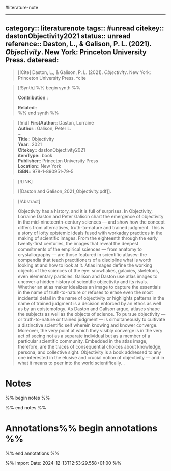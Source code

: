 #literature-note 

---
category:: literaturenote
tags:: #unread
citekey:: dastonObjectivity2021
status:: unread 
reference:: Daston, L., & Galison, P. L. (2021). _Objectivity_. New York: Princeton University Press.
dateread:
---

> [!Cite]
> Daston, L., & Galison, P. L. (2021). _Objectivity_. New York: Princeton University Press.
^cite

>[!Synth]
>%% begin synth %%
>
>**Contribution**:: 
>
>**Related**::  
>%% end synth %%

>[!md]
> **FirstAuthor**:: Daston, Lorraine  
> **Author**:: Galison, Peter L.  
~    
> **Title**:: Objectivity  
> **Year**:: 2021   
> **Citekey**:: dastonObjectivity2021  
> **itemType**:: book  
> **Publisher**:: Princeton University Press  
> **Location**:: New York  
> **ISBN**:: 978-1-890951-79-5    

> [!LINK] 
>
> [[Daston and Galison_2021_Objectivity.pdf]].

> [!Abstract]
>
> Objectivity has a history, and it is full of surprises. In Objectivity, Lorraine Daston and Peter Galison chart the emergence of objectivity in the mid-nineteenth-century sciences — and show how the concept differs from alternatives, truth-to-nature and trained judgment. This is a story of lofty epistemic ideals fused with workaday practices in the making of scientific images.
From the eighteenth through the early twenty-first centuries, the images that reveal the deepest commitments of the empirical sciences — from anatomy to crystallography — are those featured in scientific atlases: the compendia that teach practitioners of a discipline what is worth looking at and how to look at it. Atlas images define the working objects of the sciences of the eye: snowflakes, galaxies, skeletons, even elementary particles.
Galison and Daston use atlas images to uncover a hidden history of scientific objectivity and its rivals. Whether an atlas maker idealizes an image to capture the essentials in the name of truth-to-nature or refuses to erase even the most incidental detail in the name of objectivity or highlights patterns in the name of trained judgment is a decision enforced by an ethos as well as by an epistemology.
As Daston and Galison argue, atlases shape the subjects as well as the objects of science. To pursue objectivity — or truth-to-nature or trained judgment — is simultaneously to cultivate a distinctive scientific self wherein knowing and knower converge. Moreover, the very point at which they visibly converge is in the very act of seeing not as a separate individual but as a member of a particular scientific community. Embedded in the atlas image, therefore, are the traces of consequential choices about knowledge, persona, and collective sight. Objectivity is a book addressed to any one interested in the elusive and crucial notion of objectivity — and in what it means to peer into the world scientifically.
>.
> 
# Notes

%% begin notes %%

%% end notes %%


# Annotations%% begin annotations %%


%% end annotations %%

%% Import Date: 2024-12-13T12:53:29.558+01:00 %%
